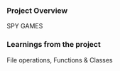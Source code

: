### Project Overview

 SPY GAMES


### Learnings from the project

 File operations, Functions & Classes


